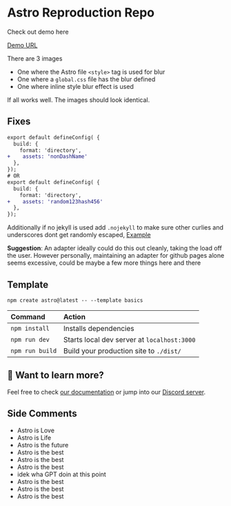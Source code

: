 # Astro Reproduction Repo

Check out demo here
<!-- [Demo URL](demo.nukes.in) -->
[Demo URL](https://plutoniumm.github.io/astro-gh-assets/)

There are 3 images
- One where the Astro file `<style>` tag is used for blur
- One where a `global.css` file has the blur defined
- One where inline style blur effect is used

If all works well. The images should look identical.
## Fixes
```diff
export default defineConfig( {
  build: {
    format: 'directory',
+    assets: 'nonDashName'
  },
});
# OR
export default defineConfig( {
  build: {
    format: 'directory',
+    assets: 'random123hash456'
  },
});
```

Additionally if no jekyll is used add `.nojekyll` to make sure other curlies and underscores dont get randomly escaped, [Example](https://kit.svelte.dev/docs/adapter-static#github-pages)

**Suggestion**: An adapter ideally could do this out cleanly, taking the load off the user. However personally, maintaining an adapter for github pages alone seems excessive, could be maybe a few more things here and there


## Template
```
npm create astro@latest -- --template basics
```

| Command                | Action                                           |
| :--------------------- | :----------------------------------------------- |
| `npm install`          | Installs dependencies                            |
| `npm run dev`          | Starts local dev server at `localhost:3000`      |
| `npm run build`        | Build your production site to `./dist/`          |

## 👀 Want to learn more?

Feel free to check [our documentation](https://docs.astro.build) or jump into our [Discord server](https://astro.build/chat).

## Side Comments
- Astro is Love
- Astro is Life
- Astro is the future
- Astro is the best
- Astro is the best
- Astro is the best
- idek wha GPT doin at this point
- Astro is the best
- Astro is the best
- Astro is the best